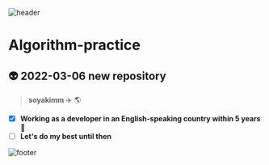   ![header](https://capsule-render.vercel.app/api?type=shark&color=auto&height=250&section=header&text=soyeong_Algorithm_practice&fontSize=50)
  # Algorithm-practice 
  ## :alien: 2022-03-06 new repository 
  > **soyakimm** ✈️ 🌎
- [x] **Working as a developer in an English-speaking country within 5 years** :tada:
- [ ] **Let's do my best until then**
  
 ![footer](https://capsule-render.vercel.app/api?section=footer&color=auto&height=180)
  
